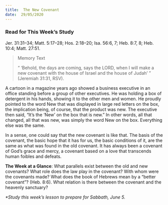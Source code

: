 ```yaml
---
title:  The New Covenant
date:  29/05/2020
---
```


### Read for This Week’s Study
Jer. 31:31–34; Matt. 5:17–28; Hos. 2:18–20; Isa. 56:6, 7; Heb. 8:7, 8; Heb. 10:4; Matt. 27:51.

> <p>Memory Text</p>
> “ ‘Behold, the days are coming, says the LORD, when I will make a new covenant with the house of Israel and the house of Judah’ ” (Jeremiah 31:31, RSV).

A cartoon in a magazine years ago showed a business executive in an office standing before a group of other executives. He was holding a box of detergent in his hands, showing it to the other men and women. He proudly pointed to the word New that was displayed in large red letters on the box, the implication being, of course, that the product was new. The executive then said, “It’s the ‘New’ on the box that is new.” In other words, all that changed, all that was new, was simply the word New on the box. Everything else was the same.

In a sense, one could say that the new covenant is like that. The basis of the covenant, the basic hope that it has for us, the basic conditions of it, are the same as what was found in the old covenant. It has always been a covenant of God’s grace and mercy, a covenant based on a love that transcends human foibles and defeats.

**The Week at a Glance**: What parallels exist between the old and new covenants? What role does the law play in the covenant? With whom were the covenants made? What does the book of Hebrews mean by a “better covenant”? (Heb. 8:6). What relation is there between the covenant and the heavenly sanctuary?

_*Study this week’s lesson to prepare for Sabbath, June 5._